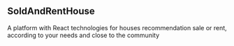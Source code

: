 ## SoldAndRentHouse

A platform with React technologies for houses recommendation sale or rent, according to your needs and close to the community